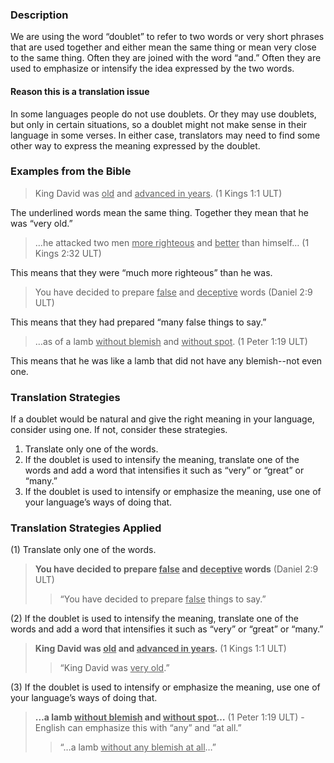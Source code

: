 

### Description

We are using the word “doublet” to refer to two words or very short phrases that are used together and either mean the same thing or mean very close to the same thing. Often they are joined with the word “and.” Often they are used to emphasize or intensify the idea expressed by the two words.

#### Reason this is a translation issue

In some languages people do not use doublets. Or they may use doublets, but only in certain situations, so a doublet might not make sense in their language in some verses. In either case, translators may need to find some other way to express the meaning expressed by the doublet.

### Examples from the Bible

> King David was <u>old</u> and <u>advanced in years</u>. (1 Kings 1:1 ULT)

The underlined words mean the same thing. Together they mean that he was “very old.”

 > …he attacked two men <u>more righteous</u> and <u>better</u> than himself… (1 Kings 2:32 ULT)

This means that they were “much more righteous” than he was.

> You have decided to prepare <u>false</u> and <u>deceptive</u> words (Daniel 2:9 ULT)

This means that they had prepared “many false things to say.”

> …as of a lamb <u>without blemish</u> and <u>without spot</u>. (1 Peter 1:19 ULT)

This means that he was like a lamb that did not have any blemish--not even one.

### Translation Strategies

If a doublet would be natural and give the right meaning in your language, consider using one. If not, consider these strategies.

1. Translate only one of the words.
1. If the doublet is used to intensify the meaning, translate one of the words and add a word that intensifies it such as “very” or “great” or “many.”
1. If the doublet is used to intensify or emphasize the meaning, use one of your language’s ways of doing that.

### Translation Strategies Applied

(1) Translate only one of the words.

 > **You have decided to prepare <u>false</u> and <u>deceptive</u> words** (Daniel 2:9 ULT)
 >> “You have decided to prepare <u>false</u> things to say.”

(2) If the doublet is used to intensify the meaning, translate one of the words and add a word that intensifies it such as “very” or “great” or “many.”

 > **King David was <u>old</u> and <u>advanced in years</u>.** (1 Kings 1:1 ULT)
 >> “King David was <u>very old</u>.”

(3) If the doublet is used to intensify or emphasize the meaning, use one of your language’s ways of doing that.

 > **…a lamb <u>without blemish</u> and <u>without spot</u>…** (1 Peter 1:19 ULT) - English can emphasize this with “any” and “at all.”
 >> “…a lamb <u>without any blemish at all</u>…”

